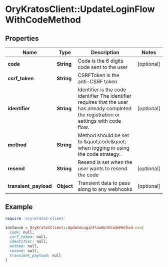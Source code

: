 # OryKratosClient::UpdateLoginFlowWithCodeMethod

## Properties

| Name | Type | Description | Notes |
| ---- | ---- | ----------- | ----- |
| **code** | **String** | Code is the 6 digits code sent to the user | [optional] |
| **csrf_token** | **String** | CSRFToken is the anti-CSRF token |  |
| **identifier** | **String** | Identifier is the code identifier The identifier requires that the user has already completed the registration or settings with code flow. | [optional] |
| **method** | **String** | Method should be set to \&quot;code\&quot; when logging in using the code strategy. |  |
| **resend** | **String** | Resend is set when the user wants to resend the code | [optional] |
| **transient_payload** | **Object** | Transient data to pass along to any webhooks | [optional] |

## Example

```ruby
require 'ory-kratos-client'

instance = OryKratosClient::UpdateLoginFlowWithCodeMethod.new(
  code: null,
  csrf_token: null,
  identifier: null,
  method: null,
  resend: null,
  transient_payload: null
)
```

